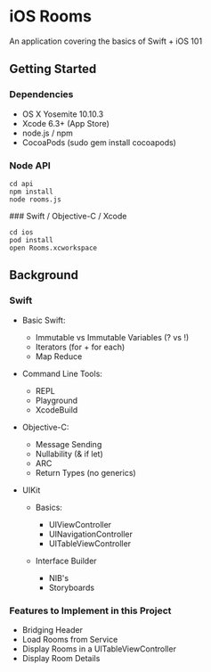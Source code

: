 # iOS Rooms
An application covering the basics of Swift + iOS 101

## Getting Started

### Dependencies
- OS X Yosemite 10.10.3
- Xcode 6.3+ (App Store)
- node.js / npm
- CocoaPods (sudo gem install cocoapods)

### Node API
```
cd api
npm install
node rooms.js
```

### Swift / Objective-C / Xcode
```
cd ios
pod install
open Rooms.xcworkspace
```

## Background

### Swift
- Basic Swift:
  - Immutable vs Immutable Variables (? vs !)
  - Iterators (for + for each)
  - Map Reduce

- Command Line Tools:
  - REPL
  - Playground
  - XcodeBuild

- Objective-C:
  - Message Sending
  - Nullability (& if let)
  - ARC
  - Return Types (no generics)

- UIKit
  - Basics:
    - UIViewController
    - UINavigationController
    - UITableViewController

  - Interface Builder
    - NIB's
    - Storyboards

### Features to Implement in this Project
- Bridging Header
- Load Rooms from Service
- Display Rooms in a UITableViewController
- Display Room Details

